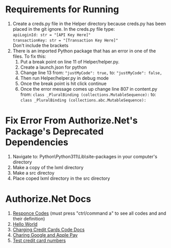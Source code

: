 <!DOCTYPE html>
 <html lang="en-US">
  <body>

<h1>Requirements for Running</h1>

<ol>
 <li>Create a creds.py file in the Helper directory because creds.py has been placed in the git ignore. In the creds.py file type: <br /> <code>apiLoginId: str = "[API Key Here]"</code><br /><code>transactionKey: str = "[Transaction Key Here]"</code><br />Don't include the brackets</li>

 <li>There is an imported Python package that has an error in one of the files. To fix this:
  <ol>
   <li>Put a break point on line 11 of Helper/helper.py.</li>
   <li>Create a launch.json for python</li>
   <li>Change line 13 from: <code>"justMyCode": true,</code> to: <code>"justMyCode": false,</code>
   <li>Then run Helper/helper.py in debug mode</li>
   <li>Once the break point is hit click continue</li>
   <li>Once the error message comes up change line 807 in content.py from: <code>class _PluralBinding (collections.MutableSequence):</code> to: <code>class _PluralBinding (collections.abc.MutableSequence):</code></li>
  </ol>
 </li>
</ol>

<h1>Fix Error From Authorize.Net's Package's Deprecated Dependencies</h1>

<ol>
 <li>Navigate to: Python\Python311\Lib\site-packages in your computer's directory</li>
 <li>Make a copy of the lxml directory</li>
 <li>Make a src directoy</li>
 <li>Place coped lxml directory in the src directory</li>
</ol>

<h1>Authorize.Net Docs</h1>
<ol>
 <li><a href="https://developer.authorize.net/api/reference/features/errorandresponsecodes.html">Responce Codes</a> (must press "ctrl/command a" to see all codes and and their definition)</li>
 <li><a href="https://developer.authorize.net/hello_world/testing_guide.html">Hello World</a></li>
 <li><a href="https://developer.authorize.net/api/reference/index.html">Charging Credit Cards Code Docs</a></li>
 <li><a href="https://developer.authorize.net/api/reference/features/in-app.html">Charing Google and Apple Pay</a></li>
 <li><a href="https://developer.authorize.net/hello_world/testing_guide.html">Test credit card numbers</a></li>
</ol>

 </body>
</html>
